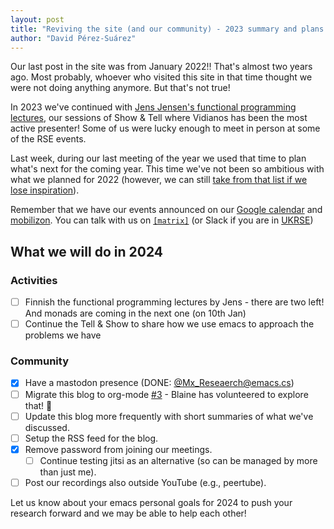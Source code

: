 ```yaml
---
layout: post
title: "Reviving the site (and our community) - 2023 summary and plans for 2024"
author: "David Pérez-Suárez"
---
```


Our last post in the site was from January 2022!! That's almost two years ago.
Most probably, whoever who visited this site in that time thought we were not
doing anything anymore. But that's not true!

In 2023 we've continued with [Jens Jensen's functional programming
lectures](https://www.youtube.com/playlist?list=PLcMjpsudwvnG0ePHdNqRmIwKVNWCTdSE9),
our sessions of Show & Tell where Vidianos has been the most active presenter!
Some of us were lucky enough to meet in person at some of the RSE events. 

Last week, during our last meeting of the year we used that time to plan what's
next for the coming year. This time we've not been so ambitious with what we
planned for 2022 (however, we can still [take from that list if we lose
inspiration](/2022/01/21/a-new-year.html#what-activities-can-we-do)).

Remember that we have our events announced on our [Google
calendar](https://calendar.google.com/calendar?cid=bzB0aWFkbGpwNWRxN2xrYjUxbW52bnJoMDRAZ3JvdXAuY2FsZW5kYXIuZ29vZ2xlLmNvbQ)
and [mobilizon](https://mobilizon.fr/@m_x_research). You can talk with us on
[`[matrix]`](https://matrix.to/#/#M-x-Research:matrix.org) (or Slack if you are
in [UKRSE](https://ukrse.slack.com/archives/CDBHZCDQE))

## What we will do in 2024

### Activities

- [ ] Finnish the functional programming lectures by Jens - there are two left! And monads are coming in the next one (on 10th Jan)
- [ ] Continue the Tell & Show to share how we use emacs to approach the problems we have

### Community

- [X] Have a mastodon presence (DONE: [@Mx_Reseaerch@emacs.cs](https://emacs.ch/@Mx_Research))
- [ ] Migrate this blog to org-mode [#3](https://github.com/M-x-Research/M-x-Research.github.io/issues/3) - Blaine has volunteered to explore that! 🙌
- [ ] Update this blog more frequently with short summaries of what we've discussed.
- [ ] Setup the RSS feed for the blog.
- [X] Remove password from joining our meetings.
  - [ ] Continue testing jitsi as an alternative (so can be managed by more than just me).
- [ ] Post our recordings also outside YouTube (e.g., peertube).

Let us know about your emacs personal goals for 2024 to push your research forward and we may be able to help each other!
